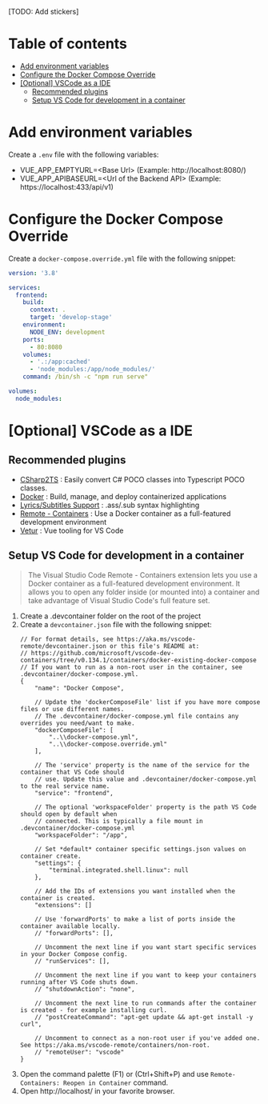 [TODO: Add stickers]

# Table of contents

  * [Add environment variables](#add-environment-variables)
  * [Configure the Docker Compose Override](#configure-the-docker-compose-override)
  * [[Optional] VSCode as a IDE](#optional-vscode-as-a-ide)
    * [Recommended plugins](#recommended-plugins)
    * [Setup VS Code for development in a container](#setup-vs-code-for-development-in-a-container)

# Add environment variables

Create a `.env` file with the following variables:
- VUE_APP_EMPTYURL=\<Base Url\> (Example: http://localhost:8080/)
- VUE_APP_APIBASEURL=\<Url of the Backend API\> (Example: https://localhost:433/api/v1)

# Configure the Docker Compose Override

Create a `docker-compose.override.yml` file with the following snippet:

  ```YAML
  version: '3.8'

  services:
    frontend:
      build:
        context: .
        target: 'develop-stage'
      environment:
        NODE_ENV: development
      ports:
        - 80:8080
      volumes:
        - '.:/app:cached'
        - 'node_modules:/app/node_modules/'
      command: /bin/sh -c "npm run serve"

  volumes:
    node_modules:
  ```

# [Optional] VSCode as a IDE

## Recommended plugins

- [CSharp2TS](https://marketplace.visualstudio.com/items?itemName=rafaelsalguero.csharp2ts) : Easily convert C# POCO classes into Typescript POCO classes. 
- [Docker](https://marketplace.visualstudio.com/items?itemName=ms-azuretools.vscode-docker) : Build, manage, and deploy containerized applications
- [Lyrics/Subtitles Support](https://marketplace.visualstudio.com/items?itemName=Aster.vscode-subtitles) : .ass/.sub syntax highlighting
- [Remote - Containers](https://marketplace.visualstudio.com/items?itemName=ms-vscode-remote.remote-containers) : Use a Docker container as a full-featured development environment
- [Vetur](https://marketplace.visualstudio.com/items?itemName=octref.vetur) : Vue tooling for VS Code

## Setup VS Code for development in a container

>  The Visual Studio Code Remote - Containers extension lets you use a Docker container as a full-featured development environment. It allows you to open any folder inside (or mounted into) a container and take advantage of Visual Studio Code's full feature set.

1. Create a .devcontainer folder on the root of the project
2. Create a `devcontainer.json` file with the following snippet:
    ```JSON5
    // For format details, see https://aka.ms/vscode-remote/devcontainer.json or this file's README at:
    // https://github.com/microsoft/vscode-dev-containers/tree/v0.134.1/containers/docker-existing-docker-compose
    // If you want to run as a non-root user in the container, see .devcontainer/docker-compose.yml.
    {
        "name": "Docker Compose",

        // Update the 'dockerComposeFile' list if you have more compose files or use different names.
        // The .devcontainer/docker-compose.yml file contains any overrides you need/want to make.
        "dockerComposeFile": [
            "..\\docker-compose.yml",
            "..\\docker-compose.override.yml"
        ],

        // The 'service' property is the name of the service for the container that VS Code should
        // use. Update this value and .devcontainer/docker-compose.yml to the real service name.
        "service": "frontend",

        // The optional 'workspaceFolder' property is the path VS Code should open by default when
        // connected. This is typically a file mount in .devcontainer/docker-compose.yml
        "workspaceFolder": "/app",

        // Set *default* container specific settings.json values on container create.
        "settings": {
            "terminal.integrated.shell.linux": null
        },

        // Add the IDs of extensions you want installed when the container is created.
        "extensions": []

        // Use 'forwardPorts' to make a list of ports inside the container available locally.
        // "forwardPorts": [],

        // Uncomment the next line if you want start specific services in your Docker Compose config.
        // "runServices": [],

        // Uncomment the next line if you want to keep your containers running after VS Code shuts down.
        // "shutdownAction": "none",

        // Uncomment the next line to run commands after the container is created - for example installing curl.
        // "postCreateCommand": "apt-get update && apt-get install -y curl",

        // Uncomment to connect as a non-root user if you've added one. See https://aka.ms/vscode-remote/containers/non-root.
        // "remoteUser": "vscode"
    }
    ```
4. Open the command palette (F1) or (Ctrl+Shift+P) and use `Remote-Containers: Reopen in Container` command.
5. Open http://localhost/ in your favorite browser.